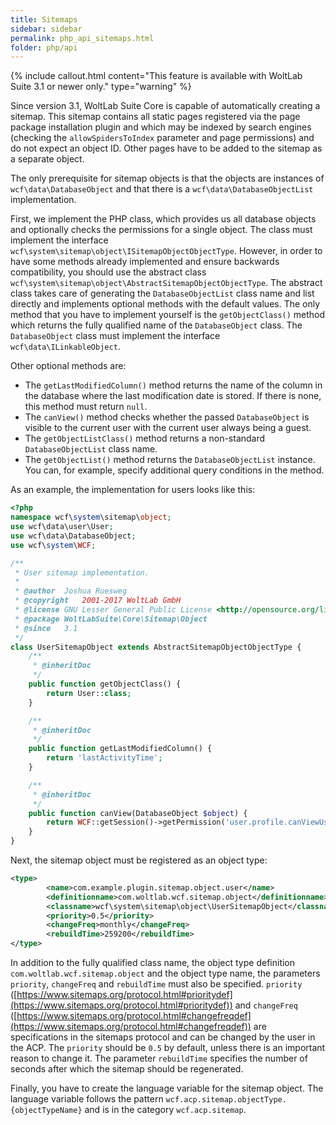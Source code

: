```yaml
---
title: Sitemaps
sidebar: sidebar
permalink: php_api_sitemaps.html
folder: php/api
---
```


{% include callout.html content="This feature is available with WoltLab Suite 3.1 or newer only." type="warning" %}

Since version 3.1, WoltLab Suite Core is capable of automatically creating a sitemap.
This sitemap contains all static pages registered via the page package installation plugin and which may be indexed by search engines (checking the `allowSpidersToIndex` parameter and page permissions) and do not expect an object ID.
Other pages have to be added to the sitemap as a separate object.

The only prerequisite for sitemap objects is that the objects are instances of `wcf\data\DatabaseObject` and that there is a `wcf\data\DatabaseObjectList` implementation.

First, we implement the PHP class, which provides us all database objects and optionally checks the permissions for a single object.
The class must implement the interface `wcf\system\sitemap\object\ISitemapObjectObjectType`.
However, in order to have some methods already implemented and ensure backwards compatibility, you should use the abstract class `wcf\system\sitemap\object\AbstractSitemapObjectObjectType`.
The abstract class takes care of generating the `DatabaseObjectList` class name and list directly and implements optional methods with the default values.
The only method that you have to implement yourself is the `getObjectClass()` method which returns the fully qualified name of the `DatabaseObject` class.
The `DatabaseObject` class must implement the interface `wcf\data\ILinkableObject`.

Other optional methods are:

* The `getLastModifiedColumn()` method returns the name of the column in the database where the last modification date is stored.
  If there is none, this method must return `null`.
* The `canView()` method checks whether the passed `DatabaseObject` is visible to the current user with the current user always being a guest.
* The `getObjectListClass()` method returns a non-standard `DatabaseObjectList` class name.
* The `getObjectList()` method returns the `DatabaseObjectList` instance.
  You can, for example, specify additional query conditions in the method.

As an example, the implementation for users looks like this:

```php
<?php
namespace wcf\system\sitemap\object;
use wcf\data\user\User;
use wcf\data\DatabaseObject;
use wcf\system\WCF;

/**
 * User sitemap implementation.
 *
 * @author	Joshua Ruesweg
 * @copyright	2001-2017 WoltLab GmbH
 * @license	GNU Lesser General Public License <http://opensource.org/licenses/lgpl-license.php>
 * @package	WoltLabSuite\Core\Sitemap\Object
 * @since	3.1
 */
class UserSitemapObject extends AbstractSitemapObjectObjectType {
	/**
	 * @inheritDoc
	 */
	public function getObjectClass() {
		return User::class;
	}

	/**
	 * @inheritDoc
	 */
	public function getLastModifiedColumn() {
		return 'lastActivityTime';
	}

	/**
	 * @inheritDoc
	 */
	public function canView(DatabaseObject $object) {
		return WCF::getSession()->getPermission('user.profile.canViewUserProfile');
	}
}
```

Next, the sitemap object must be registered as an object type:

```xml
<type>
        <name>com.example.plugin.sitemap.object.user</name>
        <definitionname>com.woltlab.wcf.sitemap.object</definitionname>
        <classname>wcf\system\sitemap\object\UserSitemapObject</classname>
        <priority>0.5</priority>
        <changeFreq>monthly</changeFreq>
        <rebuildTime>259200</rebuildTime>
</type>
```

In addition to the fully qualified class name, the object type definition `com.woltlab.wcf.sitemap.object` and the object type name, the parameters `priority`, `changeFreq` and `rebuildTime` must also be specified.
`priority` ([https://www.sitemaps.org/protocol.html#prioritydef](https://www.sitemaps.org/protocol.html#prioritydef)) and `changeFreq` ([https://www.sitemaps.org/protocol.html#changefreqdef](https://www.sitemaps.org/protocol.html#changefreqdef)) are specifications in the sitemaps protocol and can be changed by the user in the ACP.
The `priority` should be `0.5` by default, unless there is an important reason to change it.
The parameter `rebuildTime` specifies the number of seconds after which the sitemap should be regenerated.

Finally, you have to create the language variable for the sitemap object.
The language variable follows the pattern `wcf.acp.sitemap.objectType.{objectTypeName}` and is in the category `wcf.acp.sitemap`.